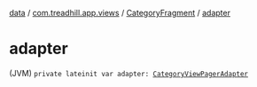 [data](../../index.md) / [com.treadhill.app.views](../index.md) / [CategoryFragment](index.md) / [adapter](./adapter.md)

# adapter

(JVM) `private lateinit var adapter: `[`CategoryViewPagerAdapter`](../../com.treadhill.app.adapters/-category-view-pager-adapter/index.md)
